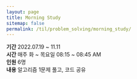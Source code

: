 ```yaml
---
layout: page
title: Morning Study
sitemap: false
permalink: /til/problem_solving/morning_study/
---
```


**기간** 2022.07.19 ~ 11.11  
**시간** 매주 화 ~ 목요일 08:15 ~ 08:45 AM  
**인원** 6명  
**내용** 알고리즘 1문제 풀고, 코드 공유  
